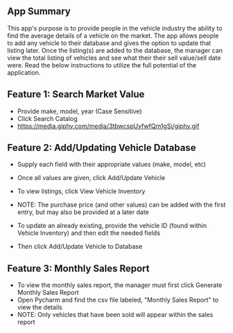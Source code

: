 ## App Summary
This app's purpose is to provide people in the vehicle industry the ability to find the average details of a vehicle on
the market. The app allows people to add any vehicle to their database and gives the option to update that listing later.
Once the listing(s) are added to the database, the manager can view the total listing of vehicles and see what their 
their sell value/sell date were. Read the below instructions to utilize the full potential of the application.

## Feature 1: Search Market Value
* Provide make, model, year (Case Sensitive) 
* Click Search Catalog
* https://media.giphy.com/media/3tbwcspUyfwfQm1gSi/giphy.gif


## Feature 2: Add/Updating Vehicle Database
* Supply each field with their appropriate values (make, model, etc) 
* Once all values are given, click Add/Update Vehicle 
* To view listings, click View Vehicle Inventory

* NOTE: The purchase price (and other values) can be added with the first entry, but may also be provided at a later date
* To update an already existing, provide the vehicle ID (found within Vehicle Inventory) and then edit the needed fields
* Then click Add/Update Vehicle to Database


## Feature 3: Monthly Sales Report
* To view the monthly sales report, the manager must first click Generate Monthly Sales Report
* Open Pycharm and find the csv file labeled, "Monthly Sales Report" to view the details
* NOTE: Only vehicles that have been sold will appear within the sales report


